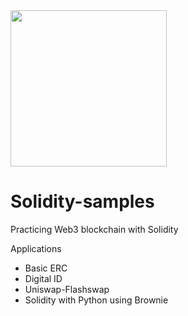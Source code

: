 <image src="https://upload.wikimedia.org/wikipedia/commons/thumb/9/98/Solidity_logo.svg/1200px-Solidity_logo.svg.png" height="250" />

# Solidity-samples

Practicing Web3 blockchain with Solidity

Applications
- Basic ERC
- Digital ID
- Uniswap-Flashswap
- Solidity with Python using Brownie
